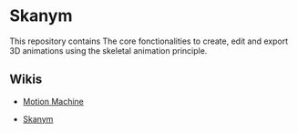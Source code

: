 # Skanym

This repository contains The core fonctionalities to create, edit and export 3D animations using the skeletal animation principle.

## Wikis

- [Motion Machine](https://gitlab-etu.ing.he-arc.ch/groups/isc/general/motion-machine/-/wikis/home)

- [Skanym](https://gitlab-etu.ing.he-arc.ch/isc/general/motion-machine/skanym-package/-/wikis/home)






